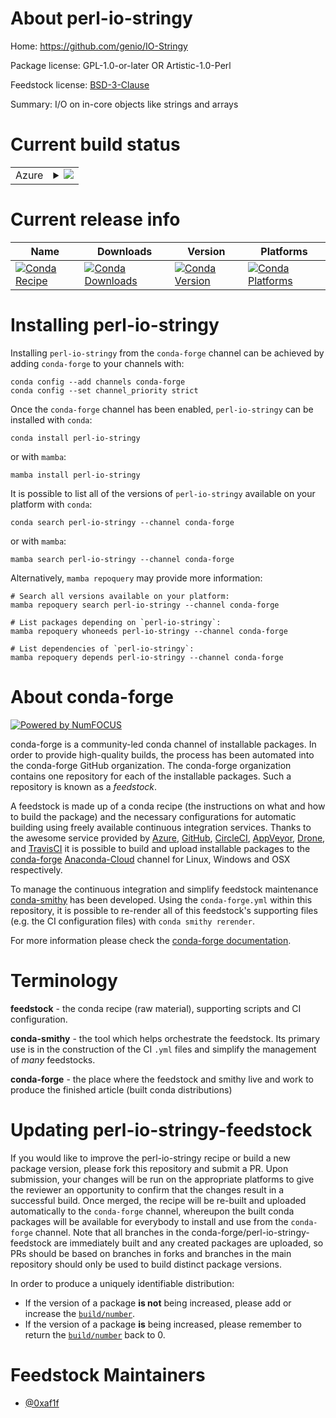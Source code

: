 About perl-io-stringy
=====================

Home: https://github.com/genio/IO-Stringy

Package license: GPL-1.0-or-later OR Artistic-1.0-Perl

Feedstock license: [BSD-3-Clause](https://github.com/conda-forge/perl-io-stringy-feedstock/blob/main/LICENSE.txt)

Summary: I/O on in-core objects like strings and arrays

Current build status
====================


<table>
    
  <tr>
    <td>Azure</td>
    <td>
      <details>
        <summary>
          <a href="https://dev.azure.com/conda-forge/feedstock-builds/_build/latest?definitionId=15142&branchName=main">
            <img src="https://dev.azure.com/conda-forge/feedstock-builds/_apis/build/status/perl-io-stringy-feedstock?branchName=main">
          </a>
        </summary>
        <table>
          <thead><tr><th>Variant</th><th>Status</th></tr></thead>
          <tbody><tr>
              <td>linux_64</td>
              <td>
                <a href="https://dev.azure.com/conda-forge/feedstock-builds/_build/latest?definitionId=15142&branchName=main">
                  <img src="https://dev.azure.com/conda-forge/feedstock-builds/_apis/build/status/perl-io-stringy-feedstock?branchName=main&jobName=linux&configuration=linux_64_" alt="variant">
                </a>
              </td>
            </tr><tr>
              <td>osx_64</td>
              <td>
                <a href="https://dev.azure.com/conda-forge/feedstock-builds/_build/latest?definitionId=15142&branchName=main">
                  <img src="https://dev.azure.com/conda-forge/feedstock-builds/_apis/build/status/perl-io-stringy-feedstock?branchName=main&jobName=osx&configuration=osx_64_" alt="variant">
                </a>
              </td>
            </tr><tr>
              <td>osx_arm64</td>
              <td>
                <a href="https://dev.azure.com/conda-forge/feedstock-builds/_build/latest?definitionId=15142&branchName=main">
                  <img src="https://dev.azure.com/conda-forge/feedstock-builds/_apis/build/status/perl-io-stringy-feedstock?branchName=main&jobName=osx&configuration=osx_arm64_" alt="variant">
                </a>
              </td>
            </tr>
          </tbody>
        </table>
      </details>
    </td>
  </tr>
</table>

Current release info
====================

| Name | Downloads | Version | Platforms |
| --- | --- | --- | --- |
| [![Conda Recipe](https://img.shields.io/badge/recipe-perl--io--stringy-green.svg)](https://anaconda.org/conda-forge/perl-io-stringy) | [![Conda Downloads](https://img.shields.io/conda/dn/conda-forge/perl-io-stringy.svg)](https://anaconda.org/conda-forge/perl-io-stringy) | [![Conda Version](https://img.shields.io/conda/vn/conda-forge/perl-io-stringy.svg)](https://anaconda.org/conda-forge/perl-io-stringy) | [![Conda Platforms](https://img.shields.io/conda/pn/conda-forge/perl-io-stringy.svg)](https://anaconda.org/conda-forge/perl-io-stringy) |

Installing perl-io-stringy
==========================

Installing `perl-io-stringy` from the `conda-forge` channel can be achieved by adding `conda-forge` to your channels with:

```
conda config --add channels conda-forge
conda config --set channel_priority strict
```

Once the `conda-forge` channel has been enabled, `perl-io-stringy` can be installed with `conda`:

```
conda install perl-io-stringy
```

or with `mamba`:

```
mamba install perl-io-stringy
```

It is possible to list all of the versions of `perl-io-stringy` available on your platform with `conda`:

```
conda search perl-io-stringy --channel conda-forge
```

or with `mamba`:

```
mamba search perl-io-stringy --channel conda-forge
```

Alternatively, `mamba repoquery` may provide more information:

```
# Search all versions available on your platform:
mamba repoquery search perl-io-stringy --channel conda-forge

# List packages depending on `perl-io-stringy`:
mamba repoquery whoneeds perl-io-stringy --channel conda-forge

# List dependencies of `perl-io-stringy`:
mamba repoquery depends perl-io-stringy --channel conda-forge
```


About conda-forge
=================

[![Powered by
NumFOCUS](https://img.shields.io/badge/powered%20by-NumFOCUS-orange.svg?style=flat&colorA=E1523D&colorB=007D8A)](https://numfocus.org)

conda-forge is a community-led conda channel of installable packages.
In order to provide high-quality builds, the process has been automated into the
conda-forge GitHub organization. The conda-forge organization contains one repository
for each of the installable packages. Such a repository is known as a *feedstock*.

A feedstock is made up of a conda recipe (the instructions on what and how to build
the package) and the necessary configurations for automatic building using freely
available continuous integration services. Thanks to the awesome service provided by
[Azure](https://azure.microsoft.com/en-us/services/devops/), [GitHub](https://github.com/),
[CircleCI](https://circleci.com/), [AppVeyor](https://www.appveyor.com/),
[Drone](https://cloud.drone.io/welcome), and [TravisCI](https://travis-ci.com/)
it is possible to build and upload installable packages to the
[conda-forge](https://anaconda.org/conda-forge) [Anaconda-Cloud](https://anaconda.org/)
channel for Linux, Windows and OSX respectively.

To manage the continuous integration and simplify feedstock maintenance
[conda-smithy](https://github.com/conda-forge/conda-smithy) has been developed.
Using the ``conda-forge.yml`` within this repository, it is possible to re-render all of
this feedstock's supporting files (e.g. the CI configuration files) with ``conda smithy rerender``.

For more information please check the [conda-forge documentation](https://conda-forge.org/docs/).

Terminology
===========

**feedstock** - the conda recipe (raw material), supporting scripts and CI configuration.

**conda-smithy** - the tool which helps orchestrate the feedstock.
                   Its primary use is in the construction of the CI ``.yml`` files
                   and simplify the management of *many* feedstocks.

**conda-forge** - the place where the feedstock and smithy live and work to
                  produce the finished article (built conda distributions)


Updating perl-io-stringy-feedstock
==================================

If you would like to improve the perl-io-stringy recipe or build a new
package version, please fork this repository and submit a PR. Upon submission,
your changes will be run on the appropriate platforms to give the reviewer an
opportunity to confirm that the changes result in a successful build. Once
merged, the recipe will be re-built and uploaded automatically to the
`conda-forge` channel, whereupon the built conda packages will be available for
everybody to install and use from the `conda-forge` channel.
Note that all branches in the conda-forge/perl-io-stringy-feedstock are
immediately built and any created packages are uploaded, so PRs should be based
on branches in forks and branches in the main repository should only be used to
build distinct package versions.

In order to produce a uniquely identifiable distribution:
 * If the version of a package **is not** being increased, please add or increase
   the [``build/number``](https://docs.conda.io/projects/conda-build/en/latest/resources/define-metadata.html#build-number-and-string).
 * If the version of a package **is** being increased, please remember to return
   the [``build/number``](https://docs.conda.io/projects/conda-build/en/latest/resources/define-metadata.html#build-number-and-string)
   back to 0.

Feedstock Maintainers
=====================

* [@0xaf1f](https://github.com/0xaf1f/)

